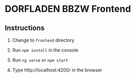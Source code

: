 # DORFLADEN BBZW Frontend

## Instructions

1. Change to `frontend` directory

2. Run `npm install` in the console

3. Run `ng serve` or `npm start`

4. Type http://localhost:4200/ in the browser
